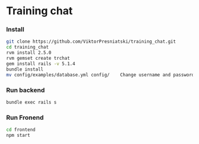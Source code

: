 # Training chat

### Install ###

```sh
git clone https://github.com/ViktorPresniatski/training_chat.git
cd training_chat
rvm install 2.5.0
rvm gemset create trchat
gem install rails -v 5.1.4
bundle install
mv config/examples/database.yml config/    Change username and password for your own DB
```

### Run backend ###

```sh
bundle exec rails s
```

### Run Fronend ###

```sh
cd frontend
npm start
```
